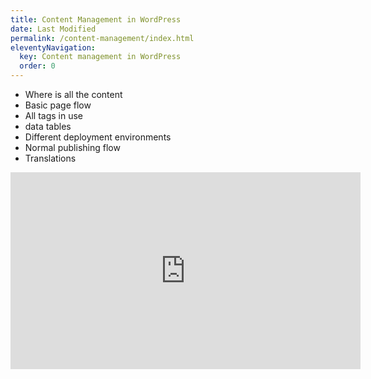 ```yaml
---
title: Content Management in WordPress
date: Last Modified 
permalink: /content-management/index.html
eleventyNavigation:
  key: Content management in WordPress
  order: 0
---
```


- Where is all the content
- Basic page flow
- All tags in use
- data tables
- Different deployment environments
- Normal publishing flow
- Translations

<iframe width="560" height="315" src="https://www.youtube.com/embed/-7Sow81yi24" frameborder="0" allow="accelerometer; autoplay; clipboard-write; encrypted-media; gyroscope; picture-in-picture" allowfullscreen></iframe>